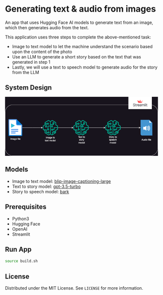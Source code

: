 # Generating text & audio from images

An app that uses Hugging Face AI models to generate text from an image, which then generates audio from the text.

This application uses three steps to complete the above-mentioned task:
* Image to text model to let the machine understand the scenario based upon the content of the photo
* Use an LLM to generate a short story based on the text that was generated in step 1
* Lastly, we will use a text to speech model to generate audio for the story from the LLM


## System Design

![system-design](img/system-design.drawio.png)


## Models

- Image to text model: [blip-image-captioning-large](https://huggingface.co/Salesforce/blip-image-captioning-base)
- Text to story model: [gpt-3.5-turbo](https://platform.openai.com/docs/models/gpt-3-5)
- Story to speech model: [bark](https://huggingface.co/suno/bark)


## Prerequisites

- Python3
- Hugging Face
- OpenAI
- Streamlit


## Run App

```bash
source build.sh
```


## License

Distributed under the MIT License. See `LICENSE` for more information.
